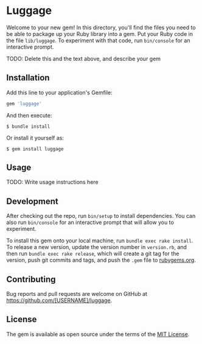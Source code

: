 # Luggage

Welcome to your new gem! In this directory, you'll find the files you need to be able to package up your Ruby library into a gem. Put your Ruby code in the file `lib/luggage`. To experiment with that code, run `bin/console` for an interactive prompt.

TODO: Delete this and the text above, and describe your gem

## Installation

Add this line to your application's Gemfile:

```ruby
gem 'luggage'
```

And then execute:

    $ bundle install

Or install it yourself as:

    $ gem install luggage

## Usage

TODO: Write usage instructions here

## Development

After checking out the repo, run `bin/setup` to install dependencies. You can also run `bin/console` for an interactive prompt that will allow you to experiment.

To install this gem onto your local machine, run `bundle exec rake install`. To release a new version, update the version number in `version.rb`, and then run `bundle exec rake release`, which will create a git tag for the version, push git commits and tags, and push the `.gem` file to [rubygems.org](https://rubygems.org).

## Contributing

Bug reports and pull requests are welcome on GitHub at https://github.com/[USERNAME]/luggage.


## License

The gem is available as open source under the terms of the [MIT License](https://opensource.org/licenses/MIT).
